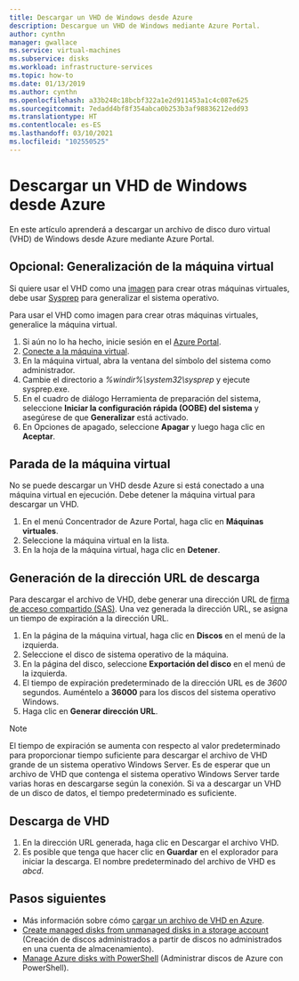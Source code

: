 ```yaml
---
title: Descargar un VHD de Windows desde Azure
description: Descargue un VHD de Windows mediante Azure Portal.
author: cynthn
manager: gwallace
ms.service: virtual-machines
ms.subservice: disks
ms.workload: infrastructure-services
ms.topic: how-to
ms.date: 01/13/2019
ms.author: cynthn
ms.openlocfilehash: a33b248c18bcbf322a1e2d911453a1c4c087e625
ms.sourcegitcommit: 7edadd4bf8f354abca0b253b3af98836212edd93
ms.translationtype: HT
ms.contentlocale: es-ES
ms.lasthandoff: 03/10/2021
ms.locfileid: "102550525"
---
```

# <a name="download-a-windows-vhd-from-azure"></a>Descargar un VHD de Windows desde Azure

En este artículo aprenderá a descargar un archivo de disco duro virtual (VHD) de Windows desde Azure mediante Azure Portal.

## <a name="optional-generalize-the-vm"></a>Opcional: Generalización de la máquina virtual

Si quiere usar el VHD como una [imagen](tutorial-custom-images.md) para crear otras máquinas virtuales, debe usar [Sysprep](/windows-hardware/manufacture/desktop/sysprep--generalize--a-windows-installation) para generalizar el sistema operativo. 

Para usar el VHD como imagen para crear otras máquinas virtuales, generalice la máquina virtual.

1. Si aún no lo ha hecho, inicie sesión en el [Azure Portal](https://portal.azure.com/).
2. [Conecte a la máquina virtual](connect-logon.md). 
3. En la máquina virtual, abra la ventana del símbolo del sistema como administrador.
4. Cambie el directorio a *%windir%\system32\sysprep* y ejecute sysprep.exe.
5. En el cuadro de diálogo Herramienta de preparación del sistema, seleccione **Iniciar la configuración rápida (OOBE) del sistema** y asegúrese de que **Generalizar** está activado.
6. En Opciones de apagado, seleccione **Apagar** y luego haga clic en **Aceptar**. 


## <a name="stop-the-vm"></a>Parada de la máquina virtual

No se puede descargar un VHD desde Azure si está conectado a una máquina virtual en ejecución. Debe detener la máquina virtual para descargar un VHD. 

1. En el menú Concentrador de Azure Portal, haga clic en **Máquinas virtuales**.
1. Seleccione la máquina virtual en la lista.
1. En la hoja de la máquina virtual, haga clic en **Detener**.


## <a name="generate-download-url"></a>Generación de la dirección URL de descarga

Para descargar el archivo de VHD, debe generar una dirección URL de [firma de acceso compartido (SAS)](../../storage/common/storage-sas-overview.md?toc=/azure/virtual-machines/windows/toc.json). Una vez generada la dirección URL, se asigna un tiempo de expiración a la dirección URL.

1. En la página de la máquina virtual, haga clic en **Discos** en el menú de la izquierda.
1. Seleccione el disco de sistema operativo de la máquina.
1. En la página del disco, seleccione **Exportación del disco** en el menú de la izquierda.
1. El tiempo de expiración predeterminado de la dirección URL es de *3600* segundos. Auméntelo a **36000** para los discos del sistema operativo Windows.
1. Haga clic en **Generar dirección URL**.

> [!NOTE]
> El tiempo de expiración se aumenta con respecto al valor predeterminado para proporcionar tiempo suficiente para descargar el archivo de VHD grande de un sistema operativo Windows Server. Es de esperar que un archivo de VHD que contenga el sistema operativo Windows Server tarde varias horas en descargarse según la conexión. Si va a descargar un VHD de un disco de datos, el tiempo predeterminado es suficiente. 
> 
> 

## <a name="download-vhd"></a>Descarga de VHD

1. En la dirección URL generada, haga clic en Descargar el archivo VHD.
1. Es posible que tenga que hacer clic en **Guardar** en el explorador para iniciar la descarga. El nombre predeterminado del archivo de VHD es *abcd*.

## <a name="next-steps"></a>Pasos siguientes

- Más información sobre cómo [cargar un archivo de VHD en Azure](upload-generalized-managed.md). 
- [Create managed disks from unmanaged disks in a storage account](attach-disk-ps.md) (Creación de discos administrados a partir de discos no administrados en una cuenta de almacenamiento).
- [Manage Azure disks with PowerShell](tutorial-manage-data-disk.md) (Administrar discos de Azure con PowerShell).
